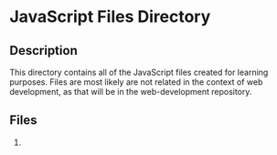 # JavaScript Files Directory

## Description

This directory contains all of the JavaScript files created for learning purposes. Files are most likely are not related in the context of web development, as that will be in the web-development repository.

## Files

1. 
